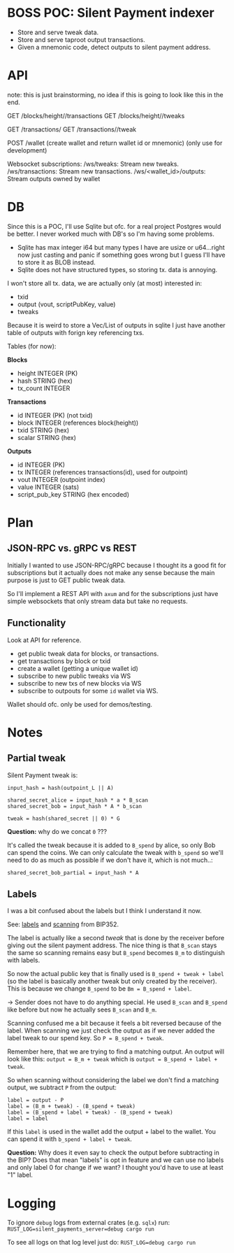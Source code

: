 # BOSS POC: Silent Payment indexer

- Store and serve tweak data.
- Store and serve taproot output transactions.
- Given a mnemonic code, detect outputs to silent payment address.

# API

note: this is just brainstorming, no idea if this is going to look like this in the end.

GET /blocks/height/<height>/transactions
GET /blocks/height/<height>/tweaks

GET /transactions/<txid>
GET /transactions/<txid>/tweak

POST /wallet (create wallet and return wallet id or mnemonic) (only use for development)

Websocket subscriptions:
/ws/tweaks: Stream new tweaks.
/ws/transactions: Stream new transactions.
/ws/<wallet_id>/outputs: Stream outputs owned by wallet

# DB

Since this is a POC, I'll use Sqlite but ofc. for a real project Postgres would be better. I never
worked much with DB's so I'm having some problems.
- Sqlite has max integer i64 but many types I have are usize or u64...right now just casting and panic
if something goes wrong but I guess I'll have to store it as BLOB instead.
- Sqlite does not have structured types, so storing tx. data is annoying.

I won't store all tx. data, we are actually only (at most) interested in:
- txid
- output (vout, scriptPubKey, value)
- tweaks

Because it is weird to store a Vec/List of outputs in sqlite I just have another table of outputs
with forign key referencing txs.

Tables (for now):

**Blocks**
- height INTEGER (PK)
- hash STRING (hex)
- tx_count INTEGER

**Transactions**
- id INTEGER (PK) (not txid)
- block INTEGER (references block(height))
- txid STRING (hex)
- scalar STRING (hex)

**Outputs**
- id INTEGER (PK)
- tx INTEGER (references transactions(id), used for outpoint)
- vout INTEGER (outpoint index)
- value INTEGER (sats)
- script_pub_key STRING (hex encoded)

# Plan

## JSON-RPC vs. gRPC vs REST

Initially I wanted to use JSON-RPC/gRPC because I thought its a good fit for subscriptions but it
actually does not make any sense because the main purpose is just to GET public tweak data.

So I'll implement a REST API with `axum` and for the subscriptions just have simple websockets that
only stream data but take no requests.

## Functionality

Look at API for reference.
- get public tweak data for blocks, or transactions.
- get transactions by block or txid
- create a wallet (getting a unique wallet id)
- subscribe to new public tweaks via WS
- subscribe to new txs of new blocks via WS
- subscribe to outpouts for some `id` wallet via WS.

Wallet should ofc. only be used for demos/testing.


# Notes

## Partial tweak

Silent Payment tweak is:
```
input_hash = hash(outpoint_L || A)

shared_secret_alice = input_hash * a * B_scan
shared_secret_bob = input_hash * A * b_scan

tweak = hash(shared_secret || 0) * G
```

**Question:** why do we concat `0` ???

It's called the tweak because it is added to `B_spend` by alice, so only Bob can spend the coins.
We can only calculate the tweak with `b_spend` so we'll need to do as much as possible if we don't
have it, which is not much..:

```
shared_secret_bob_partial = input_hash * A
```

## Labels

I was a bit confused about the labels but I think I understand it now.

See: [labels](https://github.com/bitcoin/bips/blob/master/bip-0352.mediawiki#overview) and [scanning](https://github.com/bitcoin/bips/blob/master/bip-0352.mediawiki#scanning) from BIP352.

The label is actually like a second _tweak_ that is done by the receiver before giving out the
silent payment address. The nice thing is that `B_scan` stays the same so scanning remains easy but
`B_spend` becomes `B_m` to distinguish with labels.

So now the actual public key that is finally used is `B_spend + tweak + label` (so the label is
basically another tweak but only created by the receiver). This is because we change `B_spend`
to be `Bm = B_spend + label`.

-> Sender does not have to do anything special. He used `B_scan` and `B_spend` like before but
   now he actually sees `B_scan` and `B_m`.

Scanning confused me a bit because it feels a bit reversed because of the label. When scanning we just
check the output as if we never added the label tweak to our spend key. So `P = B_spend + tweak`.

Remember here, that we are trying to find a matching output. An output will look like this:
`output = B_m + tweak` which is `output = B_spend + label + tweak`.

So when scanning without considering the label we don't find a matching output, we subtract `P` from
the output:
```
label = output - P
label = (B_m + tweak) - (B_spend + tweak)
label = (B_spend + label + tweak) - (B_spend + tweak)
label = label
```

If this `label` is used in the wallet add the output + label to the wallet. You can spend it
with `b_spend + label + tweak`.


**Question:** Why does it even say to check the output before subtracting in the BIP? Does
that mean "labels" is opt in feature and we can use no labels and only label 0 for change if we
want? I thought you'd have to use at least "1" label.


# Logging

To ignore `debug` logs from external crates (e.g. `sqlx`) run:
`RUST_LOG=silent_payments_server=debug cargo run`

To see all logs on that log level just do:
`RUST_LOG=debug cargo run`
